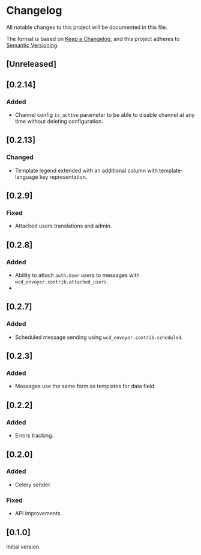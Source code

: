 # Changelog
All notable changes to this project will be documented in this file.

The format is based on [Keep a Changelog](https://keepachangelog.com/en/1.0.0/),
and this project adheres to [Semantic Versioning](https://semver.org/spec/v2.0.0.html).

## [Unreleased]

## [0.2.14]
### Added
- Channel config `is_active` parameter to be able to disable channel at any time without deleting configuration.

## [0.2.13]
### Changed
- Template legend extended with an additional column with template-language key representation.

## [0.2.9]
### Fixed
- Attached users translations and admin.

## [0.2.8]
### Added
- Ability to attach `auth.User` users to messages with `wcd_envoyer.contrib.attached_users`.
-
## [0.2.7]
### Added
- Scheduled message sending using `wcd_envoyer.contrib.scheduled`.

## [0.2.3]
### Added
- Messages use the same form as templates for data field.

## [0.2.2]
### Added
- Errors tracking.

## [0.2.0]
### Added
- Celery sender.
### Fixed
- API improvements.

## [0.1.0]
Initial version.
